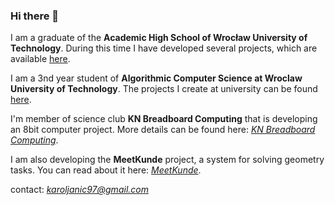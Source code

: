 ### Hi there 👋

I am a graduate of the **Academic High School of Wrocław University of Technology**. During this time I have developed several projects, which are available [here](https://github.com/karoljanic/projects-high-school).

I am a 3nd year student of **Algorithmic Computer Science at Wroclaw University of Technology**. The projects I create at university can be found [here](https://github.com/karoljanic/projects-studies).

I'm member of science club **KN Breadboard Computing** that is developing an 8bit computer project. More details can be found here: [*KN Breadboard Computing*](https://github.com/KN-Breadboard-Computing).

I am also developing the **MeetKunde** project, a system for solving geometry tasks. You can read about it here: [*MeetKunde*](https://github.com/MeetKunde).


contact: *karoljanic97@gmail.com*

